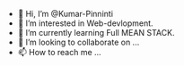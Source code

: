 - 👋 Hi, I’m @Kumar-Pinninti
- 👀 I’m interested in Web-devlopment.
- 🌱 I’m currently learning Full MEAN STACK.
- 💞️ I’m looking to collaborate on ...
- 📫 How to reach me ...

<!---
Kumar-Pinninti/Kumar-Pinninti is a ✨ special ✨ repository because its `README.md` (this file) appears on your GitHub profile.
You can click the Preview link to take a look at your changes.
--->
